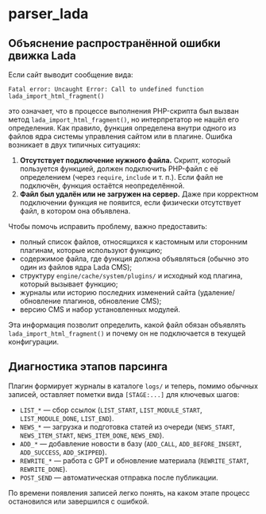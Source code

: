 # parser_lada

## Объяснение распространённой ошибки движка Lada

Если сайт выводит сообщение вида:

```
Fatal error: Uncaught Error: Call to undefined function lada_import_html_fragment()
```

это означает, что в процессе выполнения PHP-скрипта был вызван метод `lada_import_html_fragment()`,
но интерпретатор не нашёл его определения. Как правило, функция определена внутри одного из файлов
ядра системы управления сайтом или в плагине. Ошибка возникает в двух типичных ситуациях:

1. **Отсутствует подключение нужного файла.** Скрипт, который пользуется функцией, должен подключить
   PHP-файл с её определением (через `require`, `include` и т. п.). Если файл не подключён, функция
   остаётся неопределённой.
2. **Файл был удалён или не загружен на сервер.** Даже при корректном подключении функция не появится,
   если физически отсутствует файл, в котором она объявлена.

Чтобы помочь исправить проблему, важно предоставить:

- полный список файлов, относящихся к кастомным или сторонним плагинам, которые используют функцию;
- содержимое файла, где функция должна объявляться (обычно это один из файлов ядра Lada CMS);
- структуру `engine/cache/system/plugins/` и исходный код плагина, который вызывает функцию;
- журналы или историю последних изменений сайта (удаление/обновление плагинов, обновление CMS);
- версию CMS и набор установленных модулей.

Эта информация позволит определить, какой файл обязан объявлять `lada_import_html_fragment()` и
почему он не подключается в текущей конфигурации.

## Диагностика этапов парсинга

Плагин формирует журналы в каталоге `logs/` и теперь, помимо обычных записей, оставляет пометки вида
`[STAGE:...]` для ключевых шагов:

* `LIST_*` — сбор ссылок (`LIST_START`, `LIST_MODULE_START`, `LIST_MODULE_DONE`, `LIST_END`).
* `NEWS_*` — загрузка и подготовка статей из очереди (`NEWS_START`, `NEWS_ITEM_START`, `NEWS_ITEM_DONE`, `NEWS_END`).
* `ADD_*` — добавление новости в базу (`ADD_CALL`, `ADD_BEFORE_INSERT`, `ADD_SUCCESS`, `ADD_SKIPPED`).
* `REWRITE_*` — работа с GPT и обновление материала (`REWRITE_START`, `REWRITE_DONE`).
* `POST_SEND` — автоматическая отправка после публикации.

По времени появления записей легко понять, на каком этапе процесс остановился или завершился с ошибкой.

